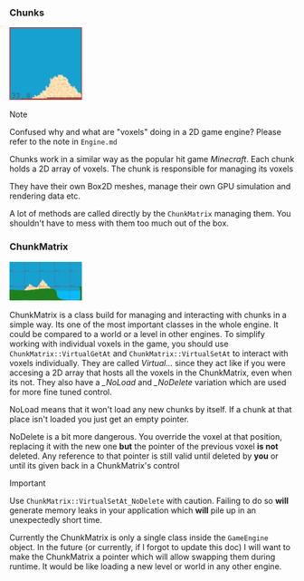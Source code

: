 ### Chunks

<img src="images/chunk-debug.png" alt="Chunk during debug rendering" title="Example of a rendered chunk during debug rendering enabled" width="128">

> [!NOTE]  
> Confused why and what are "voxels" doing in a 2D game engine? Please refer to the note in `Engine.md`

Chunks work in a similar way as the popular hit game *Minecraft*. Each chunk holds a 2D array of voxels. The chunk is responsible for managing its voxels

They have their own Box2D meshes, manage their own GPU simulation and rendering data etc.

A lot of methods are called directly by the `ChunkMatrix` managing them. You shouldn't have to mess with them too much out of the box.

### ChunkMatrix

<img src="images/chunkmatrix-debug.png" alt="ChunkMatrix during debug rendering" title="Example of a ChunkMatrix holding multiple chunks" width="128">

ChunkMatrix is a class build for managing and interacting with chunks in a simple way. Its one of the most important classes in the whole engine. It could be compared to a world or a level in other engines. To simplify working with individual voxels in the game, you should use `ChunkMatrix::VirtualGetAt` and `ChunkMatrix::VirtualSetAt` to interact with voxels individually. They are called *Virtual...* since they act like if you were accesing a 2D array that hosts all the voxels in the ChunkMatrix, even when its not. They also have a *_NoLoad* and *_NoDelete* variation which are used for more fine tuned control. 

NoLoad means that it won't load any new chunks by itself. If a chunk at that place isn't loaded you just get an empty pointer. 

NoDelete is a bit more dangerous. You override the voxel at that position, replacing it with the new one **but** the pointer of the previous voxel **is not** deleted. Any reference to that pointer is still valid until deleted by **you** or until its given back in a ChunkMatrix's control

> [!IMPORTANT]  
> Use `ChunkMatrix::VirtualSetAt_NoDelete` with caution. Failing to do so **will** generate memory leaks in your application which **will** pile up in an unexpectedly short time. 

Currently the ChunkMatrix is only a single class inside the `GameEngine` object. In the future (or currently, if I forgot to update this doc) I will want to make the ChunkMatrix a pointer which will allow swapping them during runtime. It would be like loading a new level or world in any other engine.